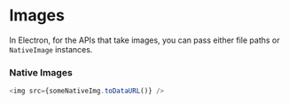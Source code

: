 # Images

In Electron, for the APIs that take images, you can pass either file paths or `NativeImage` instances.

### Native Images

```javascript
<img src={someNativeImg.toDataURL()} />
```




